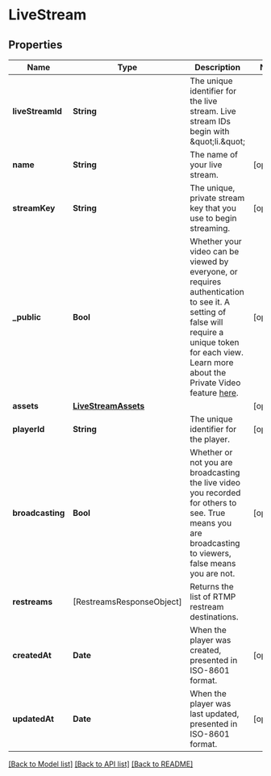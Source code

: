 # LiveStream

## Properties
Name | Type | Description | Notes
------------ | ------------- | ------------- | -------------
**liveStreamId** | **String** | The unique identifier for the live stream. Live stream IDs begin with \&quot;li.\&quot; | 
**name** | **String** | The name of your live stream. | [optional] 
**streamKey** | **String** | The unique, private stream key that you use to begin streaming. | [optional] 
**_public** | **Bool** | Whether your video can be viewed by everyone, or requires authentication to see it. A setting of false will require a unique token for each view. Learn more about the Private Video feature [here](https://docs.api.video/docs/private-videos). | [optional] 
**assets** | [**LiveStreamAssets**](LiveStreamAssets.md) |  | [optional] 
**playerId** | **String** | The unique identifier for the player. | [optional] 
**broadcasting** | **Bool** | Whether or not you are broadcasting the live video you recorded for others to see. True means you are broadcasting to viewers, false means you are not. | [optional] 
**restreams** | [RestreamsResponseObject] | Returns the list of RTMP restream destinations. | 
**createdAt** | **Date** | When the player was created, presented in ISO-8601 format. | [optional] 
**updatedAt** | **Date** | When the player was last updated, presented in ISO-8601 format. | [optional] 

[[Back to Model list]](../README.md#documentation-for-models) [[Back to API list]](../README.md#documentation-for-api-endpoints) [[Back to README]](../README.md)


